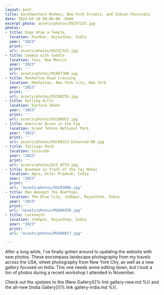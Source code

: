 ```yaml
---
layout: post
title: Southwestern Rodeos, New York Streets, and Indian Festivals
date: 2024-03-10 00:00:00 -0500
excerpt_photo: assets/photos/DSC07325.jpg
photos:
- title: Dogs Atop a Temple,
  location: Pushkar, Rajasthan, India
  year: "2023"
  print: ''
  url: assets/photos/DSC07325.jpg
- title: Cowboy with Saddle
  location: Taos, New Mexico
  year: "2023"
  print: ''
  url: assets/photos/M10A7300.jpg
- title: Manhattan Road Crossing
  location: Manhattan, New York City, New York
  year: "2023"
  print: ''
  url: assets/photos/DSC08255.jpg
- title: Rolling Hills
  location: Eastern Idaho
  year: "2023"
  print: ''
  url: assets/photos/DSC08952.jpg
- title: American Bison in the Fog
  location: Grand Tetons National Park
  year: "2023"
  print: ''
  url: assets/photos/DSC00323-Enhanced-NR.jpg
- title: Tailings Pond
  location: Colorado
  year: "2023"
  print: ''
  url: assets/photos/DJI_0774.jpg
- title: Boatman in front of the Taj Mahal
  location: Agra, Uttar Pradesh, India
  year: "2023"
  print: ''
  url: "assets/photos/DSC03806.jpg"
- title: Man Amongst the Rooftops
  location: The Blue City, Jodhpur, Rajasthan, India
  year: "2023"
  print: ''
  url: "assets/photos/M10A9356.jpg"
- title: Locksmith
  location: Jodhpur, Rajasthan, India
  year: "2023"
  print: ''
  url: "assets/photos/M10A8817.jpg"

---
```


After a long while, I've finally gotten around to updating the website with new photos. These encompass landscape photography from my travels across the USA, street photography from New York City, as well as a new gallery focused on India. This one needs some editing down, but I took a ton of photos during a recent workshop I attended in November.

Check out the updates to the [New Gallery]({% link gallery-new.md %}) and the all-new [India Gallery]({% link gallery-india.md %}).

